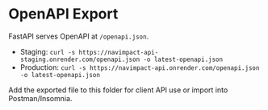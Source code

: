 # OpenAPI Export

FastAPI serves OpenAPI at `/openapi.json`.

- Staging: `curl -s https://navimpact-api-staging.onrender.com/openapi.json -o latest-openapi.json`
- Production: `curl -s https://navimpact-api.onrender.com/openapi.json -o latest-openapi.json`

Add the exported file to this folder for client API use or import into Postman/Insomnia. 